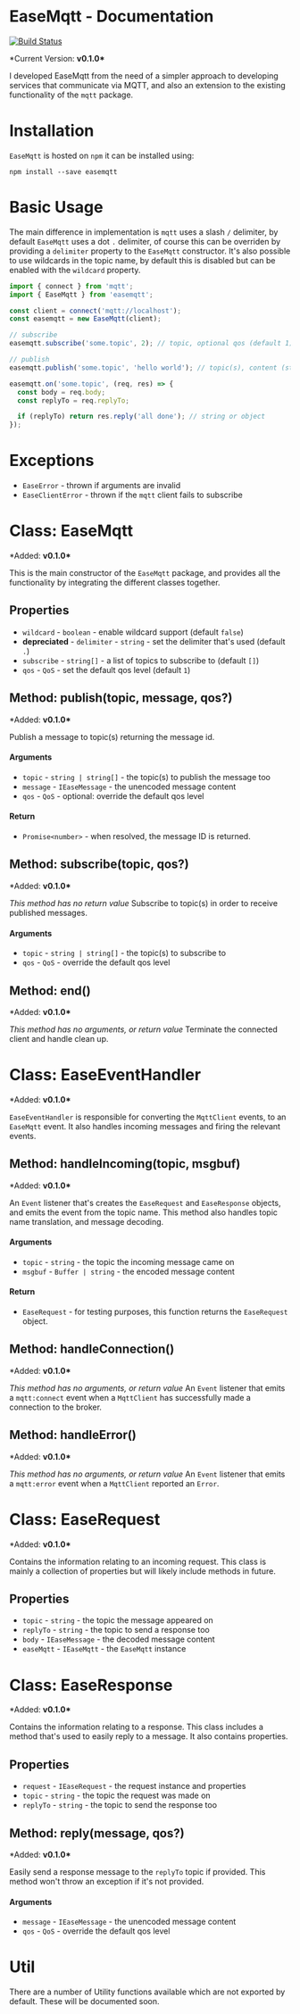 # EaseMqtt - Documentation

[![Build Status](https://travis-ci.org/Isolated-/EaseMqtt.svg?branch=master)](https://travis-ci.org/Isolated-/EaseMqtt)

\*Current Version: **v0.1.0\***

I developed EaseMqtt from the need of a simpler approach to developing services that communicate via MQTT, and also an extension to the existing functionality of the `mqtt` package.

# Installation

`EaseMqtt` is hosted on `npm` it can be installed using:

```
npm install --save easemqtt
```

# Basic Usage

The main difference in implementation is `mqtt` uses a slash `/` delimiter, by default `EaseMqtt` uses a dot `.` delimiter, of course this can be overriden by providing a `delimiter` property to the `EaseMqtt` constructor. It's also possible to use wildcards in the topic name, by default this is disabled but can be enabled with the `wildcard` property.

```javascript
import { connect } from 'mqtt';
import { EaseMqtt } from 'easemqtt';

const client = connect('mqtt://localhost');
const easemqtt = new EaseMqtt(client);

// subscribe
easemqtt.subscribe('some.topic', 2); // topic, optional qos (default 1)

// publish
easemqtt.publish('some.topic', 'hello world'); // topic(s), content (string/object)

easemqtt.on('some.topic', (req, res) => {
  const body = req.body;
  const replyTo = req.replyTo;

  if (replyTo) return res.reply('all done'); // string or object
});
```

# Exceptions

- `EaseError` - thrown if arguments are invalid
- `EaseClientError` - thrown if the `mqtt` client fails to subscribe

# Class: EaseMqtt

\*Added: **v0.1.0\***

This is the main constructor of the `EaseMqtt` package, and provides all the functionality by integrating the different classes together.

## Properties

- `wildcard` - `boolean` - enable wildcard support (default `false`)
- **depreciated** - `delimiter` - `string` - set the delimiter that's used (default `.`)
- `subscribe` - `string[]` - a list of topics to subscribe to (default `[]`)
- `qos` - `QoS` - set the default qos level (default `1`)

## Method: publish(topic, message, qos?)

\*Added: **v0.1.0\***

Publish a message to topic(s) returning the message id.

#### Arguments

- `topic` - `string | string[]` - the topic(s) to publish the message too
- `message` - `IEaseMessage` - the unencoded message content
- `qos` - `QoS` - optional: override the default qos level

#### Return

- `Promise<number>` - when resolved, the message ID is returned.

## Method: subscribe(topic, qos?)

\*Added: **v0.1.0\***

_This method has no return value_
Subscribe to topic(s) in order to receive published messages.

#### Arguments

- `topic` - `string | string[]` - the topic(s) to subscribe to
- `qos` - `QoS` - override the default qos level

## Method: end()

\*Added: **v0.1.0\***

_This method has no arguments, or return value_
Terminate the connected client and handle clean up.

# Class: EaseEventHandler

\*Added: **v0.1.0\***

`EaseEventHandler` is responsible for converting the `MqttClient` events, to an `EaseMqtt` event. It also handles incoming messages and firing the relevant events.

## Method: handleIncoming(topic, msgbuf)

\*Added: **v0.1.0\***

An `Event` listener that's creates the `EaseRequest` and `EaseResponse` objects, and emits the event from the topic name. This method also handles topic name translation, and message decoding.

#### Arguments

- `topic` - `string` - the topic the incoming message came on
- `msgbuf` - `Buffer | string` - the encoded message content

#### Return

- `EaseRequest` - for testing purposes, this function returns the `EaseRequest` object.

## Method: handleConnection()

\*Added: **v0.1.0\***

_This method has no arguments, or return value_
An `Event` listener that emits a `mqtt:connect` event when a `MqttClient` has successfully made a connection to the broker.

## Method: handleError()

\*Added: **v0.1.0\***

_This method has no arguments, or return value_
An `Event` listener that emits a `mqtt:error` event when a `MqttClient` reported an `Error`.

# Class: EaseRequest

\*Added: **v0.1.0\***

Contains the information relating to an incoming request. This class is mainly a collection of properties but will likely include methods in future.

## Properties

- `topic` - `string` - the topic the message appeared on
- `replyTo` - `string` - the topic to send a response too
- `body` - `IEaseMessage` - the decoded message content
- `easeMqtt` - `IEaseMqtt` - the `EaseMqtt` instance

# Class: EaseResponse

\*Added: **v0.1.0\***

Contains the information relating to a response. This class includes a method that's used to easily reply to a message. It also contains properties.

## Properties

- `request` - `IEaseRequest` - the request instance and properties
- `topic` - `string` - the topic the request was made on
- `replyTo` - `string` - the topic to send the response too

## Method: reply(message, qos?)

\*Added: **v0.1.0\***

Easily send a response message to the `replyTo` topic if provided. This method won't throw an exception if it's not provided.

#### Arguments

- `message` - `IEaseMessage` - the unencoded message content
- `qos` - `QoS` - override the default qos level

# Util

There are a number of Utility functions available which are not exported by default. These will be documented soon.
